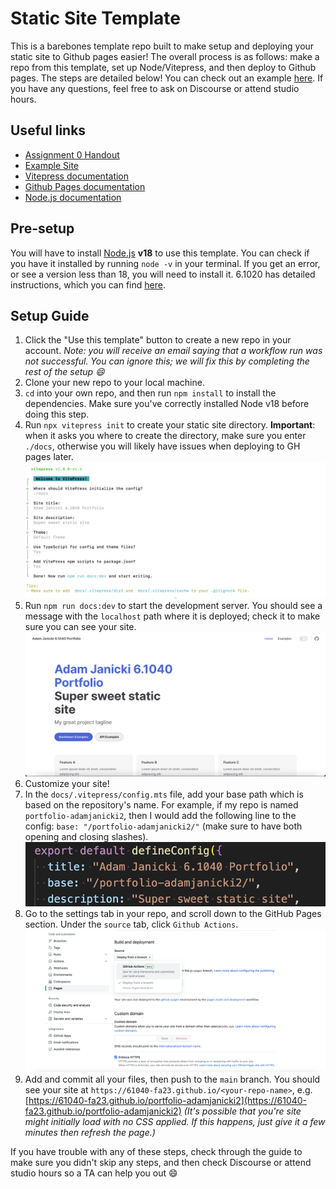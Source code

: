 # Static Site Template

This is a barebones template repo built to make setup and deploying your static site to Github pages easier! The overall process is as follows: make a repo from this template, set up Node/Vitepress, and then deploy to Github pages. The steps are detailed below! You can check out an example [here](https://61040-fa23.github.io/portfolio-adamjanicki2). If you have any questions, feel free to ask on Discourse or attend studio hours.

## Useful links

- [Assignment 0 Handout](https://61040-fa23.github.io/assignments/assignment-0)
- [Example Site](https://61040-fa23.github.io/portfolio-adamjanicki2)
- [Vitepress documentation](https://vitepress.dev/)
- [Github Pages documentation](https://docs.github.com/en/pages/getting-started-with-github-pages/about-github-pages)
- [Node.js documentation](https://nodejs.org/en/docs/)

## Pre-setup

You will have to install [Node.js](https://nodejs.org/en/) **v18** to use this template. You can check if you have it installed by running `node -v` in your terminal. If you get an error, or see a version less than 18, you will need to install it. 6.1020 has detailed instructions, which you can find [here](https://web.mit.edu/6.031/www/sp22/getting-started/#11_install_node).

## Setup Guide

1. Click the "Use this template" button to create a new repo in your account. _Note: you will receive an email saying that a workflow run was not successful. You can ignore this; we will fix this by completing the rest of the setup :smile:_
2. Clone your new repo to your local machine.
3. `cd` into your own repo, and then run `npm install` to install the dependencies. Make sure you've correctly installed Node v18 before doing this step.
4. Run `npx vitepress init` to create your static site directory. **Important**: when it asks you where to create the directory, make sure you enter `./docs`, otherwise you will likely have issues when deploying to GH pages later.
   ![Init command](/npx-vitepress.png)
5. Run `npm run docs:dev` to start the development server. You should see a message with the `localhost` path where it is deployed; check it to make sure you can see your site.
   ![Sample site](/sample-site.png)
6. Customize your site!
7. In the `docs/.vitepress/config.mts` file, add your base path which is based on the repository's name. For example, if my repo is named `portfolio-adamjanicki2`, then I would add the following line to the config: `base: "/portfolio-adamjanicki2/"` (make sure to have both opening and closing slashes).
   ![Base path example](/base-url.png)
8. Go to the settings tab in your repo, and scroll down to the GitHub Pages section. Under the `source` tab, click `Github Actions`.
   ![Actions config](/gh-actions.png)
9. Add and commit all your files, then push to the `main` branch. You should see your site at `https://61040-fa23.github.io/<your-repo-name>`, e.g. [https://61040-fa23.github.io/portfolio-adamjanicki2](https://61040-fa23.github.io/portfolio-adamjanicki2) _(It's possible that you're site might initially load with no CSS applied. If this happens, just give it a few minutes then refresh the page.)_

If you have trouble with any of these steps, check through the guide to make sure you didn't skip any steps, and then check Discourse or attend studio hours so a TA can help you out :smile:
